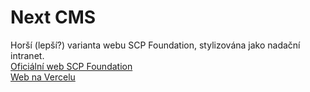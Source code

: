 # Next CMS

Horší (lepší?) varianta webu SCP Foundation, stylizována jako nadační intranet.    
[Oficiální web SCP Foundation](https://scp-wiki.wikidot.com)  
[Web na Vercelu](https://scp-cms.vercel.app) 
